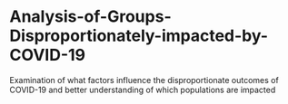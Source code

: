 # Analysis-of-Groups-Disproportionately-impacted-by-COVID-19
Examination of what factors influence the disproportionate outcomes of COVID-19 and better understanding of which populations are impacted
